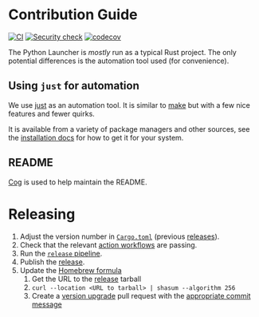 # Contribution Guide

[![CI](https://github.com/brettcannon/python-launcher/actions/workflows/main.yml/badge.svg?event=push)](https://github.com/brettcannon/python-launcher/actions/workflows/main.yml)
[![Security check](https://github.com/brettcannon/python-launcher/actions/workflows/security-check.yml/badge.svg)](https://github.com/brettcannon/python-launcher/actions/workflows/security-check.yml)
[![codecov](https://codecov.io/gh/brettcannon/python-launcher/branch/master/graph/badge.svg?token=s2ZuXJQPPd)](https://codecov.io/gh/brettcannon/python-launcher)

The Python Launcher is _mostly_ run as a typical Rust project. The only
potential differences is the automation tool used (for convenience).

## Using `just` for automation

We use [just](https://github.com/casey/just) as an automation tool. It is similar to [make](https://www.gnu.org/software/make/)
but with a few nice features and fewer quirks.

It is available from a variety of package managers and other sources, see the [installation docs](https://github.com/casey/just#installation)
for how to get it for your system.

## README

[Cog](https://pypi.org/project/cogapp/) is used to help maintain the README.

# Releasing

1. Adjust the version number in [`Cargo.toml`](https://github.com/brettcannon/python-launcher/blob/main/Cargo.toml) (previous [releases](https://github.com/brettcannon/python-launcher/releases)).
1. Check that the relevant [action workflows](https://github.com/brettcannon/python-launcher/actions) are passing.
1. Run the [`release` pipeline](https://github.com/brettcannon/python-launcher/actions/workflows/release.yml).
1. Publish the [release](https://github.com/brettcannon/python-launcher/releases).
1. Update the
   [Homebrew formula](https://github.com/Homebrew/homebrew-core/blob/master/Formula/python-launcher.rb)
   1. Get the URL to the
      [release](https://github.com/brettcannon/python-launcher/releases) tarball
   1. `curl --location <URL to tarball> | shasum --algorithm 256`
   1. Create a
      [version upgrade](https://github.com/Homebrew/homebrew-core/blob/master/CONTRIBUTING.md#to-submit-a-version-upgrade-for-the-foo-formula) pull request
      with the
      [appropriate commit message](https://docs.brew.sh/Formula-Cookbook#commit)
